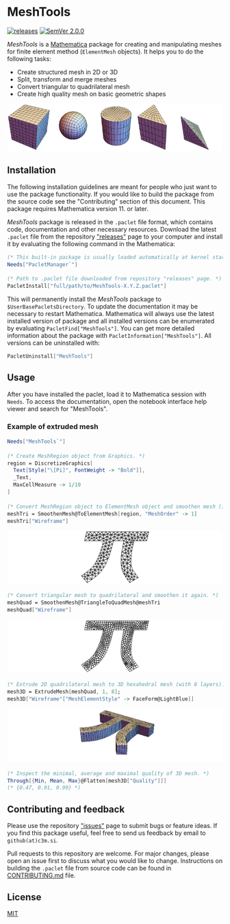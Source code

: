 # MeshTools

[![releases](http://img.shields.io/github/release-pre/c3m-labs/MeshTools.svg)](http://github.com/c3m-labs/MeshTools/releases)
[![SemVer 2.0.0](http://img.shields.io/badge/SemVer-2.0.0-brightgreen.svg)](http://semver.org/spec/v2.0.0.html)

_MeshTools_ is a [Mathematica](http://www.wolfram.com/mathematica/) package for creating and manipulating
meshes for finite element method (`ElementMesh` objects). It helps you to do the following tasks:

* Create structured mesh in 2D or 3D
* Split, transform and merge meshes
* Convert triangular to quadrilateral mesh
* Create high quality mesh on basic geometric shapes

![niceExample](Images/ExampleMeshes.png)

## Installation

The following installation guidelines are meant for people who just want to use the package functionality.
If you would like to build the package from the source code see the "Contributing" section of this document.
This package requires Mathematica version 11. or later.

_MeshTools_ package is released in the `.paclet` file format, which contains code,
documentation and other necessary resources.
Download the latest `.paclet` file from the
repository ["releases"](https://github.com/c3m-labs/MeshTools/releases) page
to your computer and install it by evaluating the following command in the Mathematica:

```mathematica
(* This built-in package is usually loaded automatically at kernel startup. *)
Needs["PacletManager`"]

(* Path to .paclet file downloaded from repository "releases" page. *)
PacletInstall["full/path/to/MeshTools-X.Y.Z.paclet"]
```

This will permanently install the _MeshTools_ package to `$UserBasePacletsDirectory`.
To update the documentation it may be necessary to restart Mathematica.
Mathematica will always use the latest installed version of package and all installed versions
can be enumerated by evaluating `PacletFind["MeshTools"]`.
You can get more detailed information about the package with `PacletInformation["MeshTools"]`.
All versions can be uninstalled with:

```mathematica
PacletUninstall["MeshTools"]
```

## Usage

After you have installed the paclet, load it to Mathematica session with `Needs`.
To access the documentation, open the notebook interface help viewer and search for "MeshTools".

### Example of extruded mesh

```mathematica
Needs["MeshTools`"]

(* Create MeshRegion object from Graphics. *)
region = DiscretizeGraphics[
  Text[Style["\[Pi]", FontWeight -> "Bold"]],
  _Text,
  MaxCellMeasure -> 1/10
]

(* Convert MeshRegion object to ElementMesh object and smoothen mesh (improve quality). *)
meshTri = SmoothenMesh@ToElementMesh[region, "MeshOrder" -> 1]
meshTri["Wireframe"]
```

![screenshot1](Images/PiMeshTriangle.png )

```mathematica
(* Convert triangular mesh to quadrilateral and smoothen it again. *)
meshQuad = SmoothenMesh@TriangleToQuadMesh@meshTri
meshQuad["Wireframe"]
```

![screenshot2](Images/PiMeshQuad.png )

```mathematica
(* Extrude 2D quadrilateral mesh to 3D hexahedral mesh (with 8 layers). *)
mesh3D = ExtrudeMesh[meshQuad, 1, 8];
mesh3D["Wireframe"["MeshElementStyle" -> FaceForm@LightBlue]]
```

![screenshot3](Images/PiMesh3D.png )

```mathematica
(* Inspect the minimal, average and maximal quality of 3D mesh. *)
Through[{Min, Mean, Max}@Flatten[mesh3D["Quality"]]]
(* {0.47, 0.91, 0.99} *)
```

## Contributing and feedback

Please use the repository ["issues"](https://github.com/c3m-labs/MeshTools/issues) page to submit bugs or feature ideas.
If you find this package useful, feel free to send us feedback by email to `github(at)c3m.si`.

Pull requests to this repository are welcome.
For major changes, please open an issue first to discuss what you would like to change.
Instructions on building the `.paclet` file from source code can be found in [CONTRIBUTING.md]( CONTRIBUTING.md ) file.

## License

[MIT](https://choosealicense.com/licenses/mit/)
